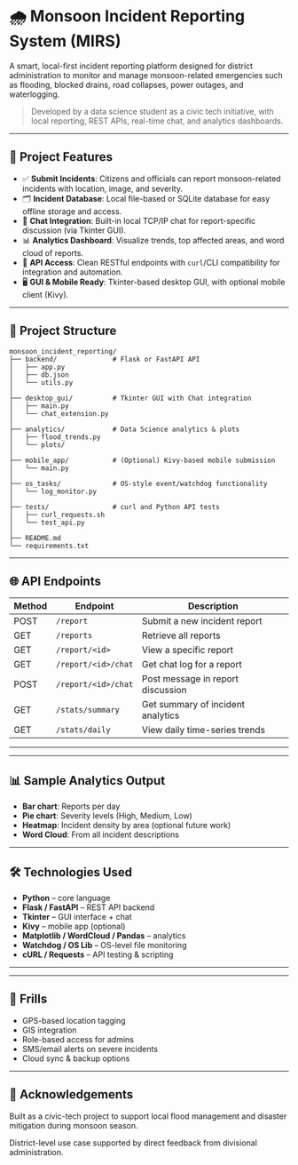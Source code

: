 

# 🌧️ Monsoon Incident Reporting System (MIRS)

A smart, local-first incident reporting platform designed for district administration to monitor and manage monsoon-related emergencies such as flooding, blocked drains, road collapses, power outages, and waterlogging.

> Developed by a data science student as a civic tech initiative, with local reporting, REST APIs, real-time chat, and analytics dashboards.

---

## 📌 Project Features

* ✅ **Submit Incidents**: Citizens and officials can report monsoon-related incidents with location, image, and severity.
* 🗂 **Incident Database**: Local file-based or SQLite database for easy offline storage and access.
* 💬 **Chat Integration**: Built-in local TCP/IP chat for report-specific discussion (via Tkinter GUI).
* 📊 **Analytics Dashboard**: Visualize trends, top affected areas, and word cloud of reports.
* 🔄 **API Access**: Clean RESTful endpoints with `curl`/CLI compatibility for integration and automation.
* 🖥️ **GUI & Mobile Ready**: Tkinter-based desktop GUI, with optional mobile client (Kivy).

---

## 🧱 Project Structure

```
monsoon_incident_reporting/
├── backend/              # Flask or FastAPI API
│   ├── app.py
│   ├── db.json
│   └── utils.py
│
├── desktop_gui/          # Tkinter GUI with Chat integration
│   ├── main.py
│   └── chat_extension.py
│
├── analytics/            # Data Science analytics & plots
│   ├── flood_trends.py
│   └── plots/
│
├── mobile_app/           # (Optional) Kivy-based mobile submission
│   └── main.py
│
├── os_tasks/             # OS-style event/watchdog functionality
│   └── log_monitor.py
│
├── tests/                # curl and Python API tests
│   ├── curl_requests.sh
│   └── test_api.py
│
├── README.md
└── requirements.txt
```

---

## 🌐 API Endpoints

| Method | Endpoint            | Description                       |
| ------ | ------------------- | --------------------------------- |
| POST   | `/report`           | Submit a new incident report      |
| GET    | `/reports`          | Retrieve all reports              |
| GET    | `/report/<id>`      | View a specific report            |
| GET    | `/report/<id>/chat` | Get chat log for a report         |
| POST   | `/report/<id>/chat` | Post message in report discussion |
| GET    | `/stats/summary`    | Get summary of incident analytics |
| GET    | `/stats/daily`      | View daily time-series trends     |

---



---

## 📊 Sample Analytics Output

* **Bar chart**: Reports per day
* **Pie chart**: Severity levels (High, Medium, Low)
* **Heatmap**: Incident density by area (optional future work)
* **Word Cloud**: From all incident descriptions

---

## 🛠 Technologies Used

* **Python** – core language
* **Flask / FastAPI** – REST API backend
* **Tkinter** – GUI interface + chat
* **Kivy** – mobile app (optional)
* **Matplotlib / WordCloud / Pandas** – analytics
* **Watchdog / OS Lib** – OS-level file monitoring
* **cURL / Requests** – API testing & scripting

---



---

## 🎀 Frills

* GPS-based location tagging
* GIS integration
* Role-based access for admins
* SMS/email alerts on severe incidents
* Cloud sync & backup options

---

## 🙌 Acknowledgements

Built as a civic-tech project to support local flood management and disaster mitigation during monsoon season.

District-level use case supported by direct feedback from divisional administration.

